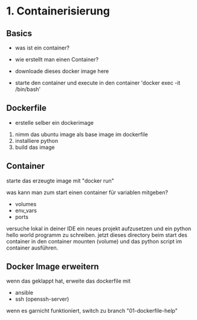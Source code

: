 # 1. Containerisierung

## Basics 
- was ist ein container? 
- wie erstellt man einen Container? 

- downloade dieses docker image <insert ubuntu> here 
- starte den container und execute in den container  'docker exec -it <name> /bin/bash' 

## Dockerfile
- erstelle selber ein dockerimage 

1. nimm das ubuntu image als base image im dockerfile 
2. installiere python 
4. build das image 

## Container 
starte das erzeugte image mit "docker run" 

was kann man zum start einen container für variablen mitgeben?
- volumes 
- env_vars
- ports

versuche lokal in deiner IDE ein neues projekt aufzusetzen und ein python hello world programm zu schreiben.
jetzt dieses directory beim start des container in den container mounten (volume)
und das python script im container ausführen. 

## Docker Image erweitern 
wenn das geklappt hat, erweite das dockerfile mit 
- ansible
- ssh (openssh-server) 

wenn es garnicht funktioniert, switch zu branch "01-dockerfile-help"






